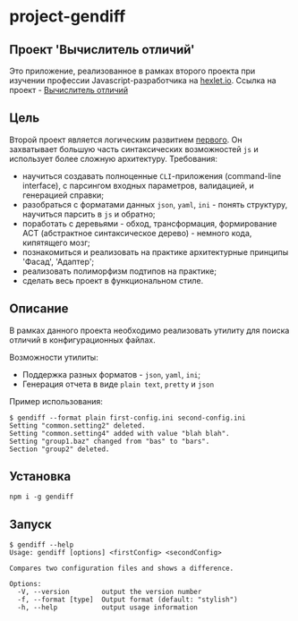 # project-gendiff


## Проект 'Вычислитель отличий'

Это приложение, реализованное в рамках второго проекта при изучении профессии Javascript-разработчика на [hexlet.io](https://ru.hexlet.io/?ref=155709). Ссылка на проект - [Вычислитель отличий](https://ru.hexlet.io/projects/3/sessions/225?ref=155709)

## Цель

Второй проект является логическим развитием [первого](https://ru.hexlet.io/projects/2/sessions/462?ref=155709). Он захватывает большую часть синтаксических возможностей `js` и использует более сложную архитектуру. Требования:

 - научиться создавать полноценные `CLI`-приложения (command-line interface), с парсингом входных параметров, валидацией, и генерацией справки;
 - разобраться с форматами данных `json`, `yaml`, `ini` - понять структуру, научиться парсить в `js` и обратно;
 - поработать с деревьями - обход, трансформация, формирование АСТ (абстрактное синтаксическое дерево) - немного кода, кипятящего мозг;
 - познакомиться и реализовать на практике архитектурные принципы 'Фасад', 'Адаптер';
 - реализовать полиморфизм подтипов на практике;
 - сделать весь проект в функциональном стиле.

## Описание
В рамках данного проекта необходимо реализовать утилиту для поиска отличий в конфигурационных файлах.

Возможности утилиты:
- Поддержка разных форматов - `json`, `yaml`, `ini`;
- Генерация отчета в виде `plain text`, `pretty` и `json`

Пример использования:

```
$ gendiff --format plain first-config.ini second-config.ini
Setting "common.setting2" deleted.
Setting "common.setting4" added with value "blah blah".
Setting "group1.baz" changed from "bas" to "bars".
Section "group2" deleted.
```

## Установка
`npm i -g gendiff`

## Запуск
```
$ gendiff --help
Usage: gendiff [options] <firstConfig> <secondConfig>

Compares two configuration files and shows a difference.

Options:
  -V, --version        output the version number
  -f, --format [type]  Output format (default: "stylish")
  -h, --help           output usage information
```
